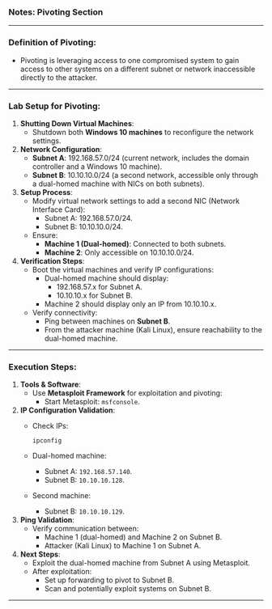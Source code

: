 ### **Notes: Pivoting Section**

---

### **Definition of Pivoting:**

- Pivoting is leveraging access to one compromised system to gain access to other systems on a different subnet or network inaccessible directly to the attacker.

---

### **Lab Setup for Pivoting:**

1. **Shutting Down Virtual Machines**:
    - Shutdown both **Windows 10 machines** to reconfigure the network settings.
2. **Network Configuration**:
    - **Subnet A**: 192.168.57.0/24 (current network, includes the domain controller and a Windows 10 machine).
    - **Subnet B**: 10.10.10.0/24 (a second network, accessible only through a dual-homed machine with NICs on both subnets).
3. **Setup Process**:
    - Modify virtual network settings to add a second NIC (Network Interface Card):
        - Subnet A: 192.168.57.0/24.
        - Subnet B: 10.10.10.0/24.
    - Ensure:
        - **Machine 1 (Dual-homed)**: Connected to both subnets.
        - **Machine 2**: Only accessible on 10.10.10.0/24.
4. **Verification Steps**:
    - Boot the virtual machines and verify IP configurations:
        - Dual-homed machine should display:
            - 192.168.57.x for Subnet A.
            - 10.10.10.x for Subnet B.
        - Machine 2 should display only an IP from 10.10.10.x.
    - Verify connectivity:
        - Ping between machines on **Subnet B**.
        - From the attacker machine (Kali Linux), ensure reachability to the dual-homed machine.

---

### **Execution Steps:**

1. **Tools & Software**:
    - Use **Metasploit Framework** for exploitation and pivoting:
        - Start Metasploit: `msfconsole`.
2. **IP Configuration Validation**:
    - Check IPs:
        
        ```Shell
        ipconfig
        ```
        
    - Dual-homed machine:
        - Subnet A: `192.168.57.140`.
        - Subnet B: `10.10.10.128`.
    - Second machine:
        - Subnet B: `10.10.10.129`.
3. **Ping Validation**:
    - Verify communication between:
        - Machine 1 (dual-homed) and Machine 2 on Subnet B.
        - Attacker (Kali Linux) to Machine 1 on Subnet A.
4. **Next Steps**:
    - Exploit the dual-homed machine from Subnet A using Metasploit.
    - After exploitation:
        - Set up forwarding to pivot to Subnet B.
        - Scan and potentially exploit systems on Subnet B.

---